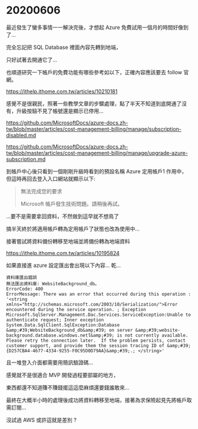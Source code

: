 # 20200606

最近發生了蠻多事情一一解決完後，才想起 Azure 免費試用一個月的時間好像到了...

完全忘記把 SQL Database 裡面內容先轉到地端，

只好試著去開通它了...

也順道研究一下帳戶的免費功能有哪些參考如以下，正確內容應該要去 follow 官網。

<https://ithelp.ithome.com.tw/articles/10210181>

感覺不是很親民，照著一些教學文章的步驟處理，點了半天不知道到底開通了沒有，升級按鈕不見了帳號還是顯示已停用...

<https://github.com/MicrosoftDocs/azure-docs.zh-tw/blob/master/articles/cost-management-billing/manage/subscription-disabled.md>

<https://github.com/MicrosoftDocs/azure-docs.zh-tw/blob/master/articles/cost-management-billing/manage/upgrade-azure-subscription.md>

到帳戶中心後只看到一個剛剛升級時看到的預設名稱 Azure 定用帳戶1 作用中，但這時再回去登入入口網站就顯示以下:

> 無法完成您的要求
>
> Microsoft 帳戶發生技術問題。請稍後再試。

...要不是需要拿回資料，不然做到這早就不想鳥了

搞半天終於將適用帳戶轉為定用帳戶了狀態也改為使用中...

接著嘗試將資料備份轉移至地端並將備份轉為地端資料

<https://ithelp.ithome.com.tw/articles/10195824>

如果直接進 azure 設定匯出會出現以下內容... 乾...

```log
資料庫匯出錯誤
無法匯出資料庫: WebsiteBackground_db。
ErrorCode: 400
ErrorMessage: There was an error that occurred during this operation : '<string xmlns="http://schemas.microsoft.com/2003/10/Serialization/">Error encountered during the service operation. ; Exception Microsoft.SqlServer.Management.Dac.Services.ServiceException:Unable to authenticate request; Inner exception System.Data.SqlClient.SqlException:Database &amp;#39;WebsiteBackground_db&amp;#39; on server &amp;#39;website-background.database.windows.netƖ&amp;#39; is not currently available.  Please retry the connection later.  If the problem persists, contact customer support, and provide them the session tracing ID of &amp;#39;{D257CBA4-4677-4334-9255-F0C95D0D79AA}&amp;#39;.; </string>'
```

且一堆登入介面都需要用簡訊驗證碼...

感覺就不是很適合 MVP 開發過程要部屬的地方，

東西都還不知道賺不賺錢擺這這麼麻煩還要錢誰敢來...

最終在大概半小時的處理後成功將資料轉移至地端，接著為求保險起見先將帳戶取需訂閱...

沒試過 AWS 或許這就是差別 ?